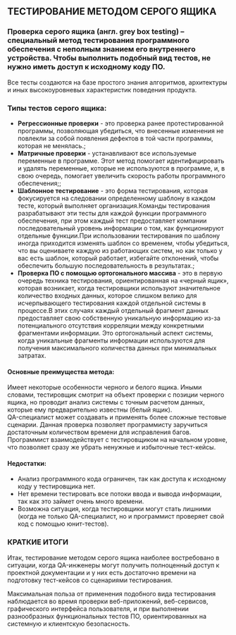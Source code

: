 ## ТЕСТИРОВАНИЕ МЕТОДОМ СЕРОГО ЯЩИКА

### Проверка серого ящика (англ. grey box testing) – специальный метод тестирования программного обеспечения с неполным знанием его внутреннего устройства. Чтобы выполнить подобный вид тестов, не нужно иметь доступ к исходному коду ПО. ###

Все тесты создаются на базе простого знания алгоритмов, архитектуры и иных высокоуровневых характеристик поведения продукта.

### __Типы тестов серого ящика:__

- __Регрессионные проверки__ - это проверка ранее протестированной программы, позволяющая убедиться, что внесенные изменения не повлекли за собой появления дефектов в той части программы, которая не менялась.;
- __Матричные проверки__ -   устанавливают все используемые переменные в программе. Этот метод помогает идентифицировать и удалять переменные, которые не используются в программе, и, в свою очередь, помогает увеличить скорость работы программного обеспечения;;
- __Шаблонное тестирование__ - это форма тестирования, которая фокусируется на следовании определенному шаблону в каждом тесте, который выполняет организация.Команды тестирования разрабатывают эти тесты для каждой функции программного обеспечения, при этом каждый тест предоставляет компании последовательный уровень информации о том, как функционируют отдельные функции.При использовании тестирования по шаблону иногда приходится изменять шаблон со временем, чтобы убедиться, что вы оцениваете каждую из работающих систем, но как только у вас есть шаблон, который работает, избегайте отклонений, чтобы обеспечить большую последовательность в результатах.;
- __Проверка ПО с помощью ортогонального массива__ - это в первую очередь техника тестирования, ориентированная на «черный ящик», которая возникает, когда тестировщики используют значительное количество входных данных, которое слишком велико для исчерпывающего тестирования каждой отдельной системы в процессе.В этих случаях каждый отдельный фрагмент данных предоставляет свою собственную уникальную информацию из-за потенциального отсутствия корреляции между конкретными фрагментами информации. Это ортогональный аспект системы, когда уникальные фрагменты информации используются для получения максимального количества данных при минимальных затратах.


#### __Основные преимущества метода:__

Имеет некоторые особенности черного и белого ящика. Иными словами, тестировщик смотрит на объект проверки с позиции черного ящика, но проводит анализ системы с точным расчетом данных, которые ему предварительно известны (белый ящик).  
QA-специалист может создавать и применять более сложные тестовые сценарии.
Данная проверка позволяет программисту заручиться достаточным количеством времени для исправления багов.  
Программист взаимодействует с тестировщиком на начальном уровне, что позволяет сразу же убрать ненужные и избыточные тест-кейсы.  
  

#### Недостатки:

- Анализ программного кода ограничен, так как доступа к исходному коду у тестировщика нет.
- Нет времени тестировать все потоки ввода и вывода информации, так как это займет очень много времени.
- Возможна ситуация, когда тестировщики могут стать лишними (когда не только QA-специалист, но и программист проверяет свой код с помощью юнит-тестов).

### КРАТКИЕ ИТОГИ  
 Итак, тестирование методом серого ящика наиболее востребовано в ситуации, когда QA-инженеры могут получить полноценный доступ к проектной документации и у них есть достаточно времени на подготовку тест-кейсов со сценариями тестирования.

Максимальная польза от применения подобного вида тестирования наблюдается во время проверки веб-приложений, веб-сервисов, графического интерфейса пользователя, и при выполнении разнообразных функциональных тестов ПО, ориентированных на системную и клиентскую безопасность.

